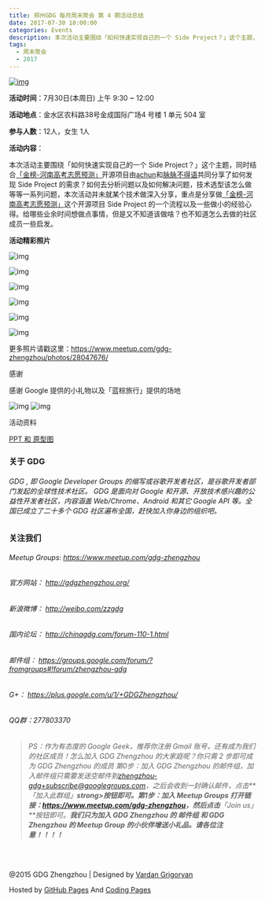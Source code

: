 ```yaml
---
title: 郑州GDG 每月周末聚会 第 4 期活动总结
date: 2017-07-30 18:00:00
categories: Events
description: 本次活动主要围绕「如何快速实现自己的一个 Side Project？」这个主题，同时结合[「金榜-河南高考志愿预测」](http://jinbang.gdgzhengzhou.org/)开源项目由[achun](https://github.com/achun)和[脉脉不得语](https://github.com/inferjay)共同分享了如何发现 Side Project 的需求？如何去分析问题以及如何解决问题，技术选型该怎么做等等一系列问题，本次活动并未就某个技术做深入分享，重点是分享做[「金榜-河南高考志愿预测」](http://jinbang.gdgzhengzhou.org/)这个开源项目 Side Project 的一个流程以及一些做小的经验心得。给哪些业余时间想做点事情，但是又不知道该做啥？也不知道怎么去做的社区成员一些启发。
tags:
  - 周末聚会
  - 2017
---
```


[![img](http://www.gdgzhengzhou.org/upload/event/gdg-event-weekend-party-945x500.jpg)](http://www.gdgzhengzhou.org/events/gdg-event-the-weekend-party-4.html#)

**活动时间**：7月30日(本周日) 上午 9:30 ~ 12:00

**活动地点**：金水区农科路38号金成国际广场4 号楼 1 单元 504 室

**参与人数**：12人，女生 1人

**活动内容**：

本次活动主要围绕「如何快速实现自己的一个 Side Project？」这个主题，同时结合[「金榜-河南高考志愿预测」](http://jinbang.gdgzhengzhou.org/)开源项目由[achun](https://github.com/achun)和[脉脉不得语](https://github.com/inferjay)共同分享了如何发现 Side Project 的需求？如何去分析问题以及如何解决问题，技术选型该怎么做等等一系列问题，本次活动并未就某个技术做深入分享，重点是分享做[「金榜-河南高考志愿预测」](http://jinbang.gdgzhengzhou.org/)这个开源项目 Side Project 的一个流程以及一些做小的经验心得。给哪些业余时间想做点事情，但是又不知道该做啥？也不知道怎么去做的社区成员一些启发。

**活动精彩照片**

![img](https://ws1.sinaimg.cn/large/006tKfTcly1fi1v4bvzxzj30zk0qo40u.jpg)

![img](https://ws4.sinaimg.cn/large/006tKfTcly1fi1v4db6vej30zk0qojtr.jpg)

![img](https://ws1.sinaimg.cn/large/006tKfTcly1fi1v4cvhsej30zk0qoq56.jpg)

![img](https://ws2.sinaimg.cn/large/006tKfTcly1fi1v4c84myj30zk0qodi3.jpg)

![img](https://ws4.sinaimg.cn/large/006tKfTcly1fi1v4dlotmj30zk0qotbc.jpg)

![img](https://ws4.sinaimg.cn/large/006tKfTcly1fi1v4d2laoj30zk0qotbb.jpg)

更多照片请戳这里：<https://www.meetup.com/gdg-zhengzhou/photos/28047676/>

感谢

感谢 Google 提供的小礼物以及「蓝棕旅行」提供的场地

![img](https://ws4.sinaimg.cn/large/006tKfTcly1fi1wsyb8jsj308y02zt98.jpg) ![img](https://ws3.sinaimg.cn/large/006tKfTcly1fi1wsyh2qlj307s07s3z5.jpg)

活动资料

[PPT 和 原型图](https://github.com/GDGZhengzhou/Events/tree/master/WeekendParty/Issue%234)

### 关于 GDG

###### GDG , 即 Google Developer Groups 的缩写或谷歌开发者社区，是谷歌开发者部门发起的全球性技术社区。 GDG 是面向对 Google 和开源、开放技术感兴趣的公益性开发者社区，内容涵盖 Web/Chrome、Android 和其它 Google API 等。全国已成立了二十多个 GDG 社区遍布全国，赶快加入你身边的组织吧。

### 关注我们

###### Meetup Groups: <https://www.meetup.com/gdg-zhengzhou>

###### 官方网站： <http://gdgzhengzhou.org/>

###### 新浪微博： <http://weibo.com/zzgdg>

###### 国内论坛： <http://chinagdg.com/forum-110-1.html>

###### 邮件组： <https://groups.google.com/forum/?fromgroups#!forum/zhengzhou-gdg>

###### G+： <https://plus.google.com/u/1/+GDGZhengzhou/>

###### QQ群：277803370

> ###### PS：作为有态度的 Google Geek，推荐你注册 Gmail 账号，还有成为我们的社区成员！怎么加入 GDG Zhengzhou 的大家庭呢？你只需 2 步即可成为 GDG Zhengzhou 的成员 第0步：加入 GDG Zhengzhou 的邮件组，加入邮件组只需要发送空邮件到[zhengzhou-gdg+subscribe@googlegroups.com](mailto:zhengzhou-gdg+subscribe@googlegroups.com)，之后会收到一封确认邮件，点击**「加入此群组」**strong>按钮即可。第1步：加入 Meetup Groups 打开链接：<https://www.meetup.com/gdg-zhengzhou>，然后点击**「Join us」**按钮即可。**我们只为加入 GDG Zhengzhou 的 邮件组 和 GDG Zhengzhou 的 Meetup Group 的小伙伴增送小礼品。请各位注意！！！！**

​     

@2015 GDG Zhengzhou | Designed by [Vardan Grigoryan](http://vg.am/)

Hosted by [GitHub Pages](https://pages.github.com/) And [Coding Pages](https://pages.coding.net/)

